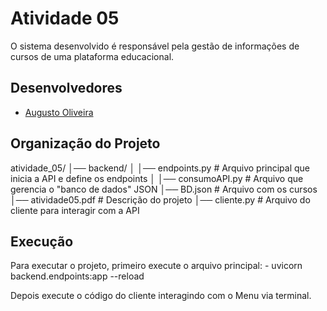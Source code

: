 # Atividade 05

O sistema desenvolvido é responsável pela gestão de informações de cursos de uma plataforma educacional.

## Desenvolvedores

- [Augusto Oliveira](https://github.com/augustces)

## Organização do Projeto

atividade_05/
│── backend/
│   │── endpoints.py  # Arquivo principal que inicia a API e define os endpoints
│   │── consumoAPI.py  # Arquivo que gerencia o "banco de dados" JSON
│── BD.json  # Arquivo com os cursos
│── atividade05.pdf # Descrição do projeto
│── cliente.py # Arquivo do cliente para interagir com a API

## Execução

Para executar o projeto, primeiro execute o arquivo principal:
    -  uvicorn backend.endpoints:app --reload

Depois execute o código do cliente interagindo com o Menu via terminal.
